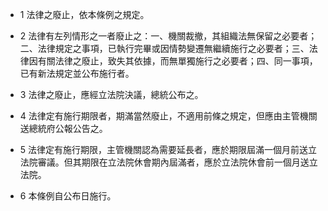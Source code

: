* 1 法律之廢止，依本條例之規定。

* 2 法律有左列情形之一者廢止之：一、機關裁撤，其組織法無保留之必要者；二、法律規定之事項，已執行完畢或因情勢變遷無繼續施行之必要者；三、法律因有關法律之廢止，致失其依據，而無單獨施行之必要者；四、同一事項，已有新法規定並公布施行者。

* 3 法律之廢止，應經立法院決議，總統公布之。

* 4 法律定有施行期限者，期滿當然廢止，不適用前條之規定，但應由主管機關送總統府公報公告之。

* 5 法律定有施行期限，主管機關認為需要延長者，應於期限屆滿一個月前送立法院審議。但其期限在立法院休會期內屆滿者，應於立法院休會前一個月送立法院。

* 6 本條例自公布日施行。

